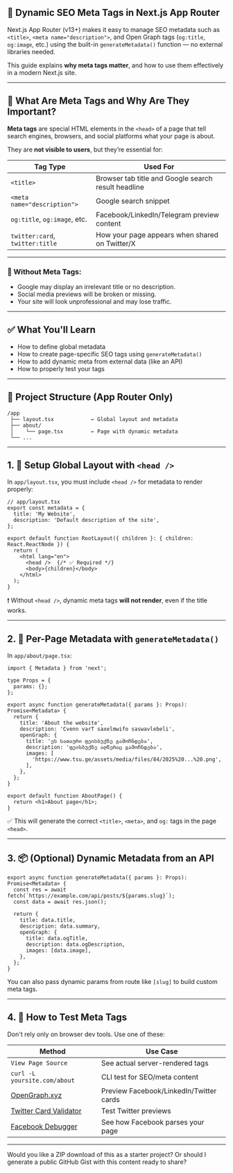 ## 📘 Dynamic SEO Meta Tags in Next.js App Router

Next.js App Router (v13+) makes it easy to manage SEO metadata such as `<title>`, `<meta name="description">`, and Open Graph tags (`og:title`, `og:image`, etc.) using the built-in `generateMetadata()` function — no external libraries needed.

This guide explains **why meta tags matter**, and how to use them effectively in a modern Next.js site.

---

## 🤔 What Are Meta Tags and Why Are They Important?

**Meta tags** are special HTML elements in the `<head>` of a page that tell search engines, browsers, and social platforms what your page is about.

They are **not visible to users**, but they’re essential for:

| Tag Type                        | Used For                                            |
| ------------------------------- | --------------------------------------------------- |
| `<title>`                       | Browser tab title and Google search result headline |
| `<meta name="description">`     | Google search snippet                               |
| `og:title`, `og:image`, etc.    | Facebook/LinkedIn/Telegram preview content          |
| `twitter:card`, `twitter:title` | How your page appears when shared on Twitter/X      |

---

### 🧪 Without Meta Tags:

* Google may display an irrelevant title or no description.
* Social media previews will be broken or missing.
* Your site will look unprofessional and may lose traffic.

---

## ✅ What You'll Learn

* How to define global metadata
* How to create page-specific SEO tags using `generateMetadata()`
* How to add dynamic meta from external data (like an API)
* How to properly test your tags

---

## 📁 Project Structure (App Router Only)

```
/app
 ├── layout.tsx            ← Global layout and metadata
 ├── about/
 │    └── page.tsx         ← Page with dynamic metadata
 └── ...
```

---

## 1. 🧱 Setup Global Layout with `<head />`

In `app/layout.tsx`, you must include `<head />` for metadata to render properly:

```tsx
// app/layout.tsx
export const metadata = {
  title: 'My Website',
  description: 'Default description of the site',
};

export default function RootLayout({ children }: { children: React.ReactNode }) {
  return (
    <html lang="en">
      <head />  {/* ✅ Required */}
      <body>{children}</body>
    </html>
  );
}
```

❗ Without `<head />`, dynamic meta tags **will not render**, even if the title works.

---

## 2. 🧠 Per-Page Metadata with `generateMetadata()`

In `app/about/page.tsx`:

```tsx
import { Metadata } from 'next';

type Props = {
  params: {};
};

export async function generateMetadata({ params }: Props): Promise<Metadata> {
  return {
    title: 'About the website',
    description: 'Cvenn varT saxelmwifo saswavlebeli',
    openGraph: {
      title: 'ეს სათაური ფეისბუქზე გამოჩნდება',
      description: 'ფეისბუქზე აღწერაც გამოჩნდება',
      images: [
        'https://www.tsu.ge/assets/media/files/84/2025%20...%20.png',
      ],
    },
  };
}

export default function AboutPage() {
  return <h1>About page</h1>;
}
```

✅ This will generate the correct `<title>`, `<meta>`, and `og:` tags in the page `<head>`.

---

## 3. 📦 (Optional) Dynamic Metadata from an API

```tsx
export async function generateMetadata({ params }: Props): Promise<Metadata> {
  const res = await fetch(`https://example.com/api/posts/${params.slug}`);
  const data = await res.json();

  return {
    title: data.title,
    description: data.summary,
    openGraph: {
      title: data.ogTitle,
      description: data.ogDescription,
      images: [data.image],
    },
  };
}
```

You can also pass dynamic params from route like `[slug]` to build custom meta tags.

---

## 4. 🧪 How to Test Meta Tags

Don't rely only on browser dev tools. Use one of these:

| Method                                                            | Use Case                                |
| ----------------------------------------------------------------- | --------------------------------------- |
| `View Page Source`                                                | See actual server-rendered tags         |
| `curl -L yoursite.com/about`                                      | CLI test for SEO/meta content           |
| [OpenGraph.xyz](https://www.opengraph.xyz/)                       | Preview Facebook/LinkedIn/Twitter cards |
| [Twitter Card Validator](https://cards-dev.twitter.com/validator) | Test Twitter previews                   |
| [Facebook Debugger](https://developers.facebook.com/tools/debug/) | See how Facebook parses your page       |

---


Would you like a ZIP download of this as a starter project? Or should I generate a public GitHub Gist with this content ready to share?
```
